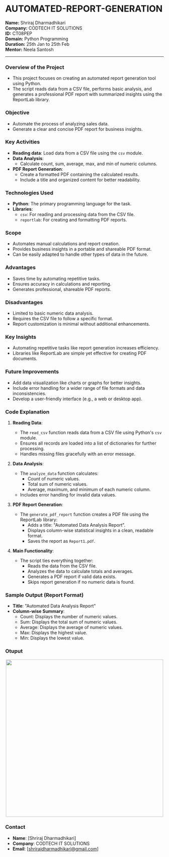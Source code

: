 # AUTOMATED-REPORT-GENERATION
**Name:** Shriraj Dharmadhikari  
**Company:** CODTECH IT SOLUTIONS  
**ID:** CT08PEP  
**Domain:** Python Programming  
**Duration:** 25th Jan to 25th Feb  
**Mentor:** Neela Santosh  

---

### Overview of the Project
- This project focuses on creating an automated report generation tool using Python.
- The script reads data from a CSV file, performs basic analysis, and generates a professional PDF report with summarized insights using the ReportLab library.

### Objective
- Automate the process of analyzing sales data.
- Generate a clear and concise PDF report for business insights.

### Key Activities
- **Reading data**: Load data from a CSV file using the `csv` module.
- **Data Analysis**:
  - Calculate count, sum, average, max, and min of numeric columns.
- **PDF Report Generation**:
  - Create a formatted PDF containing the calculated results.
  - Include a title and organized content for better readability.

### Technologies Used
- **Python**: The primary programming language for the task.
- **Libraries**:
  - `csv`: For reading and processing data from the CSV file.
  - `reportlab`: For creating and formatting PDF reports.

### Scope
- Automates manual calculations and report creation.
- Provides business insights in a portable and shareable PDF format.
- Can be easily adapted to handle other types of data in the future.

### Advantages
- Saves time by automating repetitive tasks.
- Ensures accuracy in calculations and reporting.
- Generates professional, shareable PDF reports.

### Disadvantages
- Limited to basic numeric data analysis.
- Requires the CSV file to follow a specific format.
- Report customization is minimal without additional enhancements.

### Key Insights
- Automating repetitive tasks like report generation increases efficiency.
- Libraries like ReportLab are simple yet effective for creating PDF documents.

### Future Improvements
- Add data visualization like charts or graphs for better insights.
- Include error handling for a wider range of file formats and data inconsistencies.
- Develop a user-friendly interface (e.g., a web or desktop app).

### Code Explanation
1. **Reading Data**:
   - The `read_csv` function reads data from a CSV file using Python's `csv` module.
   - Ensures all records are loaded into a list of dictionaries for further processing.
   - Handles missing files gracefully with an error message.

2. **Data Analysis**:
   - The `analyze_data` function calculates:
     - Count of numeric values.
     - Total sum of numeric values.
     - Average, maximum, and minimum of each numeric column.
   - Includes error handling for invalid data values.

3. **PDF Report Generation**:
   - The `generate_pdf_report` function creates a PDF file using the ReportLab library:
     - Adds a title: "Automated Data Analysis Report".
     - Displays column-wise statistical insights in a clean, readable format.
     - Saves the report as `Report1.pdf`.

4. **Main Functionality**:
   - The script ties everything together:
     - Reads the data from the CSV file.
     - Analyzes the data to calculate totals and averages.
     - Generates a PDF report if valid data exists.
     - Skips report generation if no numeric data is found.

### Sample Output (Report Format)
- **Title**: "Automated Data Analysis Report"
- **Column-wise Summary**:
  - Count: Displays the number of numeric values.
  - Sum: Displays the total sum of numeric values.
  - Average: Displays the average of numeric values.
  - Max: Displays the highest value.
  - Min: Displays the lowest value.
  
### Otuput

<p align="center">
  <img src="https://github.com/user-attachments/assets/0e76face-01ae-45d1-b739-0138522f557f" width="500">
</p>

### Contact
- **Name**: [Shriraj Dharmadhikari]
- **Company**: CODTECH IT SOLUTIONS
- **Email**: [shrirajdharmadhikari@gmail.com]
